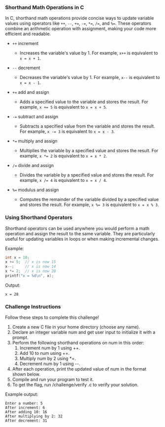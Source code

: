 ### Shorthand Math Operations in C

In C, shorthand math operations provide concise ways to update variable values using operators like `++`, `--`, `+=`, `-=`, `*=`, `/=`, and `%=`. These operators combine an arithmetic operation with assignment, making your code more efficient and readable.

* `++` increment
    * Increases the variable's value by 1. For example, `x++` is equivalent to `x = x + 1`.
* `--` decrement
    * Decreases the variable's value by 1. For example, `x--` is equivalent to `x = x - 1`.

* `+=` add and assign
    * Adds a specified value to the variable and stores the result. For example, `x += 5` is equivalent to `x = x + 5`.

* `-=` subtract and assign
    * Subtracts a specified value from the variable and stores the result. For example, `x -= 3` is equivalent to `x = x - 3`.

* `*=` multiply and assign
    * Multiplies the variable by a specified value and stores the result. For example, `x *= 2` is equivalent to `x = x * 2`.

* `/=` divide and assign
    * Divides the variable by a specified value and stores the result. For example, `x /= 4` is equivalent to `x = x / 4`.

* `%=` modulus and assign
    * Computes the remainder of the variable divided by a specified value and stores the result. For example, `x %= 3` is equivalent to `x = x % 3`.

### Using Shorthand Operators

Shorthand operators can be used anywhere you would perform a math operation and assign the result to the same variable. They are particularly useful for updating variables in loops or when making incremental changes.

Example:
```C
int x = 10;
x += 5;  // x is now 15
x--;     // x is now 14
x *= 2;  // x is now 28
printf("x = %d\n", x);
```

Output:
```commandline
x = 28
```

### Challenge Instructions
Follow these steps to complete this challenge!
1. Create a new C file in your home directory (choose any name).
2. Declare an integer variable num and get user input to initialize it with a prompt.
3. Perform the following shorthand operations on num in this order:
    1. Increment num by 1 using ++.
    2. Add 10 to num using +=.
    3. Multiply num by 2 using *=.
    4. Decrement num by 1 using --.
4. After each operation, print the updated value of num in the format shown below.
5. Compile and run your program to test it.
6. To get the flag, run /challenge/verify <yourfile>.c to verify your solution.

Example output:
```commandline
Enter a number: 5
After increment: 6
After adding 10: 16
After multiplying by 2: 32
After decrement: 31
```